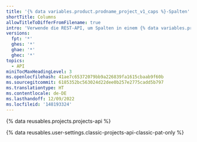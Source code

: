 ```yaml
---
title: '{% data variables.product.prodname_project_v1_caps %}-Spalten'
shortTitle: Columns
allowTitleToDifferFromFilename: true
intro: 'Verwende die REST-API, um Spalten in einem {% data variables.projects.projects_v1_board %} zu erstellen und zu verwalten.'
versions:
  fpt: '*'
  ghes: '*'
  ghae: '*'
  ghec: '*'
topics:
  - API
miniTocMaxHeadingLevel: 3
ms.openlocfilehash: 41ae7c65372079bb9a226839fa1615cbaab9f60b
ms.sourcegitcommit: 6185352bc563024d22dee0b257e2775cadd5b797
ms.translationtype: HT
ms.contentlocale: de-DE
ms.lasthandoff: 12/09/2022
ms.locfileid: '148193324'
---
```

{% data reusables.projects.projects-api %}

{% data reusables.user-settings.classic-projects-api-classic-pat-only %}
